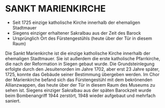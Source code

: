 # SANKT MARIENKIRCHE

* Seit 1725 einzige katholische Kirche innerhalb der ehemaligen Stadtmauer
* Siegens einziger erhaltener Sakralbau aus der Zeit des Barock
* Ursprünglich Ort des Fürstengestühls (heute über der Tür in diesem Raum)

Die Sankt Marienkirche ist die einzige katholische Kirche innerhalb der ehemaligen Stadtmauer. Sie ist außerdem die erste katholische Pfarrkirche, die nach der Reformation in Siegen gebaut wurde. Die Grundsteinlegung erfolgte durch den Jesuitenorden im Jahre 1702, aber erst 23 Jahre später, 1725, konnte das Gebäude seiner Bestimmung übergeben werden.
Im Chor der Marienkirche befand sich das Fürstengestühl mit dem bekrönenden Allianzwappen, das heute über der Tür in diesem Raum des Museums zu sehen ist.
Siegens einziger Sakralbau aus der späten Barockzeit wurde beim Bombenangriff 1944 zerstört, 1948 wieder aufgebaut und mehrfach saniert.

